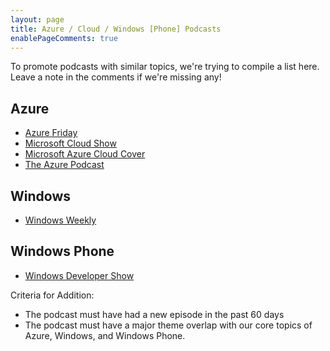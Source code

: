 ```yaml
---
layout: page
title: Azure / Cloud / Windows [Phone] Podcasts
enablePageComments: true 
---
```


To promote podcasts with similar topics, we're trying to compile a list here. Leave a note in the comments if we're missing any!

## Azure
* [Azure Friday](http://azure.microsoft.com/en-us/documentation/videos/azure-friday/)
* [Microsoft Cloud Show](http://www.microsoftcloudshow.com/)
* [Microsoft Azure Cloud Cover](http://channel9.msdn.com/Shows/Cloud+Cover/)
* [The Azure Podcast](http://azpodcast.azurewebsites.net/)

## Windows
* [Windows Weekly](http://twit.tv/ww)

## Windows Phone
* [Windows Developer Show](http://windowsdevelopershow.com/) 

Criteria for Addition:

* The podcast must have had a new episode in the past 60 days
* The podcast must have a major theme overlap with our core topics of Azure, Windows, and Windows Phone.